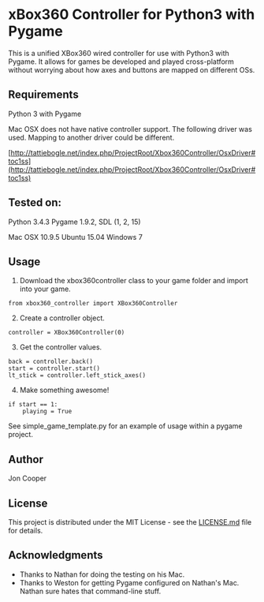 # xBox360 Controller for Python3 with Pygame

This is a unified XBox360 wired controller for use with Python3 with Pygame. It allows for games be developed and played cross-platform without worrying about how axes and buttons are mapped on different OSs.

## Requirements

Python 3 with Pygame

Mac OSX does not have native controller support. The following driver was used. Mapping to another
driver could be different.

[http://tattiebogle.net/index.php/ProjectRoot/Xbox360Controller/OsxDriver#toc1ss](http://tattiebogle.net/index.php/ProjectRoot/Xbox360Controller/OsxDriver#toc1ss)

## Tested on:

Python 3.4.3
Pygame 1.9.2, SDL (1, 2, 15)

Mac OSX 10.9.5
Ubuntu 15.04
Windows 7

## Usage

1. Download the xbox360controller class to your game folder and import into your game.

```
from xbox360_controller import XBox360Controller
```

2. Create a controller object.
```
controller = XBox360Controller(0)
```

3. Get the controller values.

```
back = controller.back()
start = controller.start()
lt_stick = controller.left_stick_axes()
```

4. Make something awesome!

```
if start == 1:
    playing = True
```

See simple_game_template.py for an example of usage within a pygame project.

## Author

Jon Cooper

## License

This project is distributed under the MIT License - see the [LICENSE.md](LICENSE.md) file for details.

## Acknowledgments

* Thanks to Nathan for doing the testing on his Mac. 
* Thanks to Weston for getting Pygame configured on Nathan's Mac. Nathan sure hates that command-line stuff.


